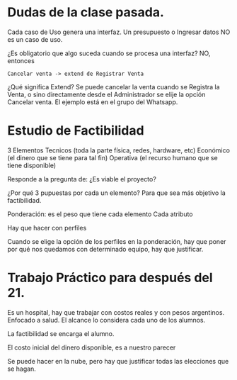 
# Dudas de la clase pasada.

Cada caso de Uso genera una interfaz.
Un presupuesto o Ingresar datos NO es un caso de uso.

¿Es obligatorio que algo suceda cuando se procesa una interfaz? NO, entonces

	Cancelar venta -> extend de Registrar Venta

¿Qué significa Extend? Se puede cancelar la venta cuando se Registra la Venta, o sino directamente desde el Administrador se
elije la opción Cancelar venta.
	El ejemplo está en el grupo del Whatsapp.


# Estudio de Factibilidad

3 Elementos
	Tecnicos (toda la parte física, redes, hardware, etc)
	Económico (el dinero que se tiene para tal fin)
	Operativa (el recurso humano que se tiene disponible)

Responde a la pregunta de: ¿Es viable el proyecto?

¿Por qué 3 pupuestas por cada un elemento?
	Para que sea más objetivo la factibilidad.

Ponderación: es el peso que tiene cada elemento
	Cada atributo

Hay que hacer con perfiles

Cuando se elige la opción de los perfiles en la ponderación, hay que poner por qué nos quedamos con determinado equipo, hay que
justificar.

# Trabajo Práctico para después del 21.

Es un hospital, hay que trabajar con costos reales y con pesos argentinos.
Enfocado a salud.
El alcance lo considera cada uno de los alumnos.

La factibilidad se encarga el alumno.

El costo inicial del dinero disponible, es a nuestro parecer

Se puede hacer en la nube, pero hay que justificar todas las elecciones que se hagan.
